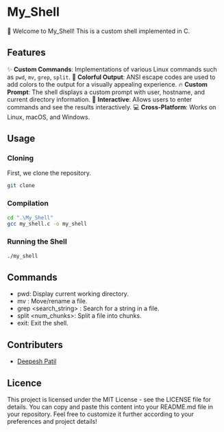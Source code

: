 # My_Shell

🐚 Welcome to My_Shell! This is a custom shell implemented in C.

## Features

✨ **Custom Commands**: Implementations of various Linux commands such as `pwd`, `mv`, `grep`, `split`.
🌈 **Colorful Output**: ANSI escape codes are used to add colors to the output for a visually appealing experience.
🔥 **Custom Prompt**: The shell displays a custom prompt with user, hostname, and current directory information.
🚀 **Interactive**: Allows users to enter commands and see the results interactively.
💻 **Cross-Platform**: Works on Linux, macOS, and Windows.

## Usage

### Cloning
First, we clone the repository.
```bash
git clone
```

### Compilation
```bash
cd ".\My_Shell"
gcc my_shell.c -o my_shell
```

### Running the Shell
```bash
./my_shell
```

## Commands
- pwd: Display current working directory.
- mv <source> <destination>: Move/rename a file.
- grep <search_string> <filename>: Search for a string in a file.
- split <filename> <num_chunks>: Split a file into chunks.
- exit: Exit the shell.

## Contributers
- [Deepesh Patil](https://github.com/deepesh611)

## Licence
This project is licensed under the MIT License - see the LICENSE file for details.
You can copy and paste this content into your README.md file in your repository.
Feel free to customize it further according to your preferences and project details!
